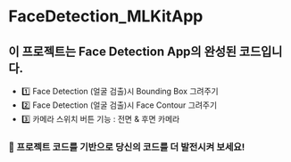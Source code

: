 # FaceDetection_MLKitApp

## 이 프로젝트는 Face Detection App의 완성된 코드입니다. 
- 1️⃣ Face Detection (얼굴 검출)시 Bounding Box 그려주기 
- 2️⃣ Face Detection (얼굴 검출)시 Face Contour 그려주기 
- 3️⃣ 카메라 스위치 버튼 기능 : 전면 & 후면 카메라 

### 🚀 프로젝트 코드를 기반으로 당신의 코드를 더 발전시켜 보세요!

